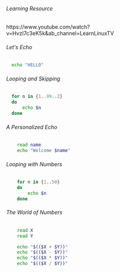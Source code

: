<h6> Learning Resource </h6>
https://www.youtube.com/watch?v=HvzI7c3eK5k&ab_channel=LearnLinuxTV
</br>

<h6>Let's Echo</h6>

~~~bash
  echo "HELLO"
~~~

<h6>Looping and Skipping</h6>

~~~bash
  for n in {1..99..2}
  do
      echo $n
  done
~~~

<h6>A Personalized Echo</h6>

~~~bash
    read name
    echo "Welcome $name"
~~~

<h6>Looping with Numbers</h6>

~~~bash
    for n in {1..50}
    do
        echo $n
    done
~~~

<h6>The World of Numbers</h6>

~~~bash
    read X
    read Y

    echo "$(($X + $Y))"
    echo "$(($X - $Y))"
    echo "$(($X * $Y))"
    echo "$(($X / $Y))"
~~~

